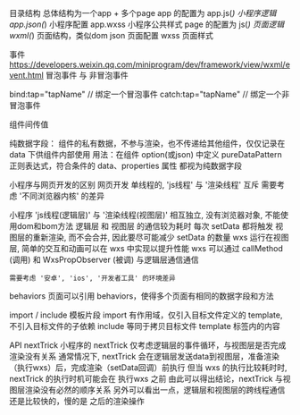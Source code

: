 目录结构
  总体结构为一个app + 多个page
    app 的配置为 
      app.js(*)   小程序逻辑
      app.json(*) 小程序配置
      app.wxss    小程序公共样式
    page 的配置为 
      js(*)       页面逻辑
      wxml(*)     页面结构，类似dom
      json        页面配置
      wxss        页面样式



事件 https://developers.weixin.qq.com/miniprogram/dev/framework/view/wxml/event.html
  冒泡事件 与 非冒泡事件

  bind:tap="tapName" // 绑定一个冒泡事件
  catch:tap="tapName" // 绑定一个非冒泡事件

组件间传值

纯数据字段：
  组件的私有数据，不参与渲染，也不传递给其他组件，仅仅记录在 data 下供组件内部使用
  用法：在组件 option(或json) 中定义 pureDataPattern 正则表达式，符合条件的 data、properties 属性 都视为纯数据字段

小程序与网页开发的区别
  网页开发 
    单线程的, 'js线程' 与 '渲染线程' 互斥
    需要考虑 '不同浏览器内核' 的差异

  小程序
    'js线程(逻辑层)' 与 '渲染线程(视图层)' 相互独立, 没有浏览器对象, 不能使用dom和bom方法
      逻辑层 和 视图层 的通信较为耗时
        每次 setData 都将触发 视图层的重新渲染, 而不会合并, 因此要尽可能减少 setData 的数量
      wxs 运行在视图层, 简单的交互和动画可以在 wxs 中实现以提升性能
        wxs 可以通过 callMethod (调用) 和 WxsPropObserver (被调) 与逻辑层通信通信



    需要考虑 '安卓', 'ios', '开发者工具' 的环境差异

behaviors
  页面可以引用 behaviors，使得多个页面有相同的数据字段和方法

import / include 模板片段
  import 有作用域，仅引入目标文件定义的 template, 不引入目标文件的子依赖
  include 等同于拷贝目标文件 template 标签内的内容

API
  nextTrick
    小程序的 nextTrick 仅考虑逻辑层的事件循环，与视图层是否完成渲染没有关系
    通常情况下, nextTrick 会在逻辑层发送data到视图层，准备渲染（执行wxs）后，完成渲染（setData回调）前执行
    但当 wxs 的执行比较耗时时, nextTrick 的执行时机可能会在 执行wxs 之前
    由此可以得出结论，nextTrick 与视图层渲染没有必然的顺序关系
    另外可以看出一点，逻辑层和视图层的跨线程通信还是比较快的，慢的是 之后的渲染操作
